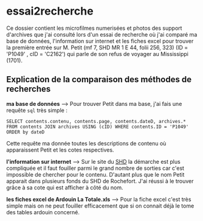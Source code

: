 # essai2recherche

Ce dossier contient les microfilmes numerisées et photos des support d'archives que j'ai consulté lors d'un essai de recherche où j'ai comparé ma base de données, l'information sur internet et les fiches excel pour trouver la première entrée sur M. Petit (mf 7, SHD MR 1 E 44, folii 256, 323) (ID = 'P1049' , cID = 'C2162') qui parle de son refus de voyager au Mississippi (1701). 


## Explication de la comparaison des méthodes de recherches 

**ma base de données**  --> Pour trouver Petit dans ma base, j'ai fais une requête `sql` très simple : 

` SELECT contents.contenu, contents.page, contents.dateD, archives.*
FROM contents JOIN archives
USING (cID)
WHERE contents.ID = 'P1049'
ORDER by dateD `

Cette requête ma donnée toutes les descriptions de contenu où apparaissent Petit et les cotes respectives. 

**l'information sur internet** --> Sur le site du [SHD](https://www.servicehistorique.sga.defense.gouv.fr/ark/970665) la démarche est plus compliquée et il faut fouiller parmi le grand nombre de sorties car c'est impossible de chercher pour le contenu. D'autant plus que le nom Petit apparait dans plusieurs fonds du SHD de Rochefort. J'ai réussi à le trouver grâce à sa cote qui est afficher à côté du nom. 

**les fiches excel de Ardouin La Totale.xls** --> Pour la fiche excel c'est très simple mais on ne peut fouiller efficacement que si on connait déjà le tome des tables ardouin concerné. 





